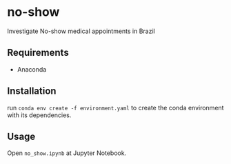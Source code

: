 # no-show
Investigate No-show medical appointments in Brazil

## Requirements
- Anaconda

## Installation
run `conda env create -f environment.yaml` to create the conda environment with its dependencies.

## Usage

Open `no_show.ipynb` at Jupyter Notebook.
